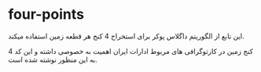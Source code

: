 # four-points
این تابع از الگوریتم داگلاس پوکر برای استخراج 4 کنج هر قطعه زمین استفاده میکند.

4 کنج زمین در کارتوگرافی های مربوط ادارات ایران اهمیت به خصوصی داشته و این کد به این منظور نوشته شده است. 
